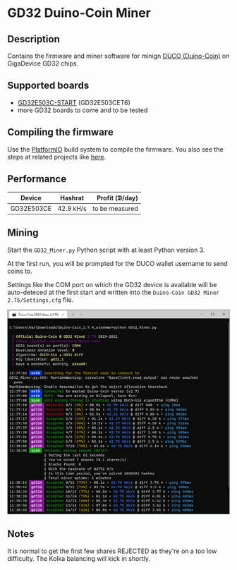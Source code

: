 # GD32 Duino-Coin Miner

## Description

Contains the firmware and miner software for minign [DUCO (Duino-Coin)](https://github.com/revoxhere/duino-coin) on GigaDevice GD32 chips. 

## Supported boards

* [GD32E503C-START](https://www.aliexpress.com/item/1005003224840104.html) (GD32E503CET6)
* more GD32 boards to come and to be tested

## Compiling the firmware

Use the [PlatformIO](https://platformio.org/) build system to compile the firmware. You also see the steps at related projects like [here](https://github.com/CommunityGD32Cores/gd32-pio-projects#importing-examples).

## Performance

| Device        | Hashrat       | Profit (ᕲ/day)  |
| ------------- |:-------------:| -----:|
| GD32E503CE    | 42.9 kH/s     | to be measured |

## Mining

Start the `GD32_Miner.py` Python script with at least Python version 3. 

At the first run, you will be prompted for the DUCO wallet username to send coins to.  

Settings like the COM port on which the GD32 device is available will be auto-deteced at the first start and written into the `Duino-Coin GD32 Miner 2.75/Settings.cfg` file.

![miner](mining.png)

## Notes

It is normal to get the first few shares REJECTED as they're on a too low difficulty. The Kolka balancing will kick in shortly.
